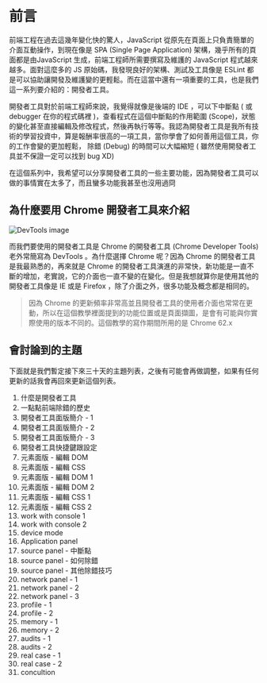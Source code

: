 # 前言

前端工程在過去這幾年變化快的驚人，JavaScript 從原先在頁面上只負責簡單的介面互動操作，到現在像是 SPA (Single Page Application) 架構，幾乎所有的頁面都是由JavaScript 生成，前端工程師所需要撰寫及維護的 JavaScript 程式越來越多。面對這麼多的 JS 原始碼，我發現良好的架構、測試及工具像是 ESLint 都是可以協助讓開發及維護變的更輕鬆。而在這當中還有一項重要的工具，也是我們這一系列要介紹的：開發者工具。

開發者工具對於前端工程師來說，我覺得就像是後端的 IDE ，可以下中斷點 ( 或debugger 在你的程式碼裡 )，查看程式在這個中斷點的作用範圍 (Scope)，狀態的變化甚至直接編輯及修改程式，然後再執行等等。我認為開發者工具是我所有技術的學習投資中，算是報酬率很高的一項工具，當你學會了如何善用這個工具，你的工作會變的更加輕鬆，
除錯 (Debug) 的時間可以大幅縮短 ( 雖然使用開發者工具並不保證一定可以找到 bug XD)

在這個系列中，我希望可以分享開發者工具的一些主要功能，因為開發者工具可以做的事情實在太多了，而且蠻多功能我甚至也沒用過冏

## 為什麼要用 Chrome 開發者工具來介紹

![DevTools image](https://www.dropbox.com/s/5my4vfs1ah3z3mn/chrome-devtools-16x9.png?raw=1)

而我們要使用的開發者工具是 Chrome 的開發者工具 (Chrome Developer Tools) 老外常簡寫為 DevTools 。為什麼選擇 Chrome 呢？因為 Chrome 的開發者工具是我最熟悉的，再來就是 Chrome 的開發者工具演進的非常快，新功能是一直不斷的增加，老實說，它的介面也一直不變的在變化。但是我想就算你是使用其他的開發者工具像是 IE 或是 Firefox ，除了介面之外，很多功能及概念都是相同的。

> 因為 Chrome 的更新頻率非常高並且開發者工具的使用者介面也常常在更動，所以在這個教學裡面提到的功能位置或是頁面擷圖，是會有可能與你實際使用的版本不同的。這個教學的寫作期間所用的是 Chrome 62.x

## 會討論到的主題

下面就是我們暫定接下來三十天的主題列表，之後有可能會再做調整，如果有任何更新的話我會再回來更新這個列表。

1. 什麼是開發者工具
2. 一點點前端除錯的歷史
3. 開發者工具面版簡介 - 1
4. 開發者工具面版簡介 - 2
5. 開發者工具面版簡介 - 3
6. 開發者工具快捷鍵跟設定
7. 元素面版 - 編輯 DOM
8. 元素面版 - 編輯 CSS
9. 元素面版 - 編輯 DOM 1
10. 元素面版 - 編輯 DOM 2
11. 元素面版 - 編輯 CSS 1
12. 元素面版 - 編輯 CSS 2
13. work with console 1
14. work with console 2
15. device mode
16. Application panel
17. source panel - 中斷點
18. source panel - 如何除錯
19. source panel - 其他除錯技巧
20. network panel - 1
21. network panel - 2
22. network panel - 3
23. profile - 1
24. profile - 2
25. memory - 1
26. memory - 2
27. audits - 1
28. audits - 2
29. real case - 1
30. real case - 2
31. concultion
